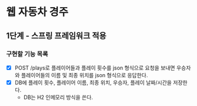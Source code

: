 # 웹  자동차 경주

## 1단계 - 스프링 프레임워크 적용

### 구현할 기능 목록

- [x] POST /plays로 플레이어들과 플레이 횟수를 json 형식으로 요청을 보내면
  우승자와 플레이어들의 이름 및 최종 위치를 json 형식으로 응답한다.
- [x] DB에 플레이 횟수, 플레이어 이름, 최종 위치, 우승자, 플레이 날짜/시간을 저장한다.
    - DB는 H2 인메모리 방식을 쓴다.
